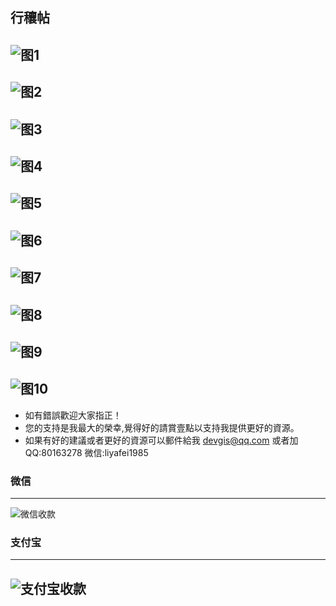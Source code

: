 ## 行穰帖

![图1](Pictures/103_王羲之_行穰帖/xing.jpg)
---
![图2](Pictures/103_王羲之_行穰帖/xrtd.jpg)
---
![图3](Pictures/103_王羲之_行穰帖/xing01.jpg)
---
![图4](Pictures/103_王羲之_行穰帖/xing02.jpg)
---
![图5](Pictures/103_王羲之_行穰帖/xingq01d.jpg)
---
![图6](Pictures/103_王羲之_行穰帖/xingq02d.jpg)
---
![图7](Pictures/103_王羲之_行穰帖/xingq03d.jpg)
---
![图8](Pictures/103_王羲之_行穰帖/xingq04d.jpg)
---
![图9](Pictures/103_王羲之_行穰帖/xingq05d.jpg)
---
![图10](Pictures/103_王羲之_行穰帖/xingq06d.jpg)
---

* 如有錯誤歡迎大家指正！
* 您的支持是我最大的榮幸,覺得好的請賞壹點以支持我提供更好的資源。
* 如果有好的建議或者更好的資源可以郵件給我 devgis@qq.com 或者加QQ:80163278 微信:liyafei1985

### 微信
---
![微信收款](zfb.jpg)

### 支付宝
---
![支付宝收款](wx.jpg)
---
